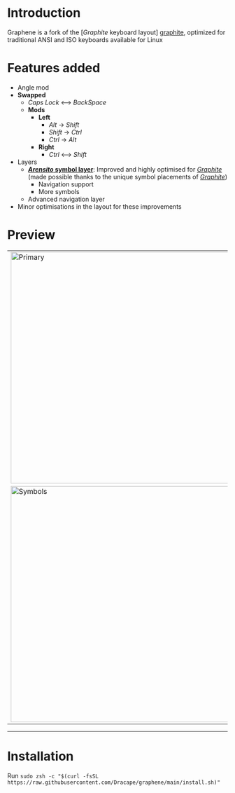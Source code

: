 [graphite]: https://github.com/rdavison/graphite-layout "Graphite is a highly optimized, well balanced, general purpose keyboard layout designed to accommodate the real world needs of typists looking for a great “out-of-the-box” experience. Its design incorporates many contemporary theories about layouts to find a balance between comfort and speed. In addition to its impressive performance in metrics, Graphite has also been extensively tested and validated through real-world usage."

# Introduction
Graphene is a fork of the [*Graphite* keyboard layout] [graphite], optimized for traditional ANSI and ISO keyboards available for Linux

# Features added
- Angle mod
- **Swapped**
  - *Caps Lock* <—> *BackSpace*
  - **Mods**
    - **Left**
      - *Alt* -> *Shift*
      - *Shift* -> *Ctrl*
      - *Ctrl* -> *Alt*
    - **Right**
      - *Ctrl* <—> *Shift*
- Layers
  - **[*Arensito* symbol layer](https://www.pvv.org/~hakonhal/main.cgi/keyboard "The homepage for the *Arensito* layout")**: Improved and highly optimised for [*Graphite*][graphite] (made possible thanks to the unique symbol placements of [*Graphite*][graphite])
    - Navigation support
    - More symbols
  - Advanced navigation layer
- Minor optimisations in the layout for these improvements

# Preview
<table>
  <tr>
    <td><img width="1365" height="529" alt="Primary" src="https://github.com/user-attachments/assets/34bb52a8-1e2e-4276-bdbc-791fe1d32f5d" /></td>
    <td><img src="https://github.com/user-attachments/assets/eee2a270-d7f8-4ebb-a700-0384503510df" alt="Shift" width="100%"/></td>
  </tr>
  <tr>
    <td><img width="1366" height="539" alt="Symbols" src="https://github.com/user-attachments/assets/7218f2b7-84b1-4dc8-9d04-64fe05258106" /></td>
    <td><img width="1348" height="518" alt="Advanced" src="https://github.com/user-attachments/assets/ff0321ba-9773-49ab-a8a5-34d80c22dccc" /></td>
  </tr>
</table>

---

# Installation
Run `sudo zsh -c "$(curl -fsSL https://raw.githubusercontent.com/Dracape/graphene/main/install.sh)"`
